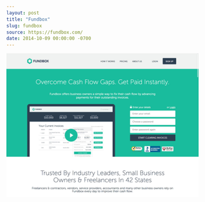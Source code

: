 ```yaml
---
layout: post
title: "Fundbox"
slug: fundbox
source: https://fundbox.com/
date: 2014-10-09 00:00:00 -0700
---
```


<img src="/assets/img/screenshots/fundbox.jpg">
